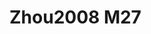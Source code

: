 <a name="material" />

# Zhou2008 M27
<script type="application/ld+json">
  {
    "@context": "https://schema.org/",
    "@type": "ChemicalSubstance",
    "http://purl.org/dc/terms/conformsTo":
      {
        "@type": "CreativeWork",
        "@id": "https://bioschemas.org/profiles/ChemicalSubstance/0.4-RELEASE/"
      },
    "@id": "https://egonw.github.io/nanowiki/nanowiki239.html#material",
    "name": "Zhou2008 M27",
    "sameAs: "http://127.0.0.1/mediawiki/index.php/Special:URIResolver/Zhou2008_M27"
  }
</script>

